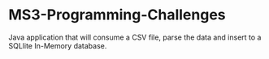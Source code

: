 # MS3-Programming-Challenges
Java application that will consume a CSV file, parse the data and insert to a SQLlite In-Memory database.
